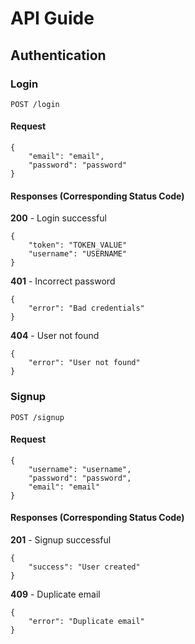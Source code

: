 # API Guide

## Authentication

### Login

```
POST /login
```

#### Request

```
{
    "email": "email",
    "password": "password"
}
```

#### Responses (Corresponding Status Code)

**200** - Login successful

```
{
    "token": "TOKEN_VALUE"
    "username": "USERNAME"
}
```

**401** - Incorrect password

```
{
    "error": "Bad credentials"
}
```

**404** - User not found

```
{
    "error": "User not found"
}
```

### Signup

```
POST /signup
```

#### Request

```
{
    "username": "username",
    "password": "password",
    "email": "email"
}
```

#### Responses (Corresponding Status Code)

**201** - Signup successful

```
{
    "success": "User created"
}
```

**409** - Duplicate email

```
{
    "error": "Duplicate email"
}
```



